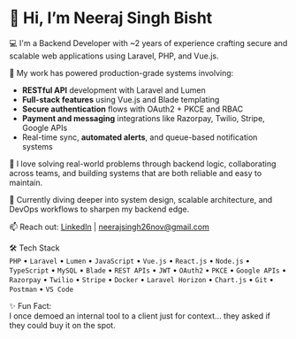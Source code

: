 # 👋 Hi, I’m Neeraj Singh Bisht
💻 I'm a Backend Developer with ~2 years of experience crafting secure and scalable web applications using Laravel, PHP, and Vue.js.

🚀 My work has powered production-grade systems involving:

- **RESTful API** development with Laravel and Lumen  
- **Full-stack features** using Vue.js and Blade templating  
- **Secure authentication** flows with OAuth2 + PKCE and RBAC  
- **Payment and messaging** integrations like Razorpay, Twilio, Stripe, Google APIs  
- Real-time sync, **automated alerts**, and queue-based notification systems

🎯 I love solving real-world problems through backend logic, collaborating across teams, and building systems that are both reliable and easy to maintain.

🌱 Currently diving deeper into system design, scalable architecture, and DevOps workflows to sharpen my backend edge.

📫 Reach out: [LinkedIn](https://www.linkedin.com/in/neeraj-singh-bisht-94a329220) | neerajsingh26nov@gmail.com

🛠️ Tech Stack  
`PHP` • `Laravel` • `Lumen` • `JavaScript` • `Vue.js` • `React.js` • `Node.js` • `TypeScript` • `MySQL` • `Blade` • `REST APIs` • `JWT` • `OAuth2` • `PKCE` • `Google APIs` • `Razorpay` • `Twilio` • `Stripe` • `Docker` • `Laravel Horizon` • `Chart.js` • `Git` • `Postman` • `VS Code`

✨ Fun Fact:  
I once demoed an internal tool to a client just for context… they asked if they could buy it on the spot.
